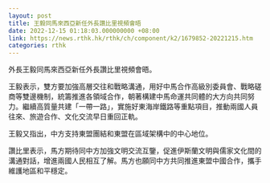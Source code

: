 ```yaml
---
layout: post
title: 王毅同馬來西亞新任外長讚比里視頻會晤
date: 2022-12-15 01:18:03.000000000 +08:00
link: https://news.rthk.hk/rthk/ch/component/k2/1679852-20221215.htm
categories: rthk
---
```


外長王毅同馬來西亞新任外長讚比里視頻會晤。

王毅表示，雙方要加強高層交往和戰略溝通，用好中馬合作高級別委員會、戰略磋商等雙邊機制，統籌推進各領域合作，朝著構建中馬命運共同體的大方向共同努力。繼續高質量共建「一帶一路」，實施好東海岸鐵路等重點項目，推動兩國人員往來、旅遊合作、文化交流早日重回正軌。

王毅又指出，中方支持東盟團結和東盟在區域架構中的中心地位。

讚比里表示，馬方期待同中方加強文明交流互鑒，促進伊斯蘭文明與儒家文化間的溝通對話，增進兩國人民相互了解。馬方也願同中方共同推進東盟中國合作，攜手維護地區和平穩定。
